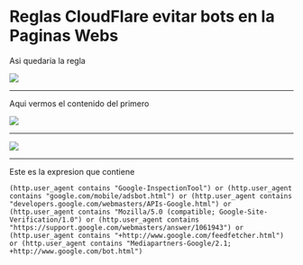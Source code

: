 # Reglas CloudFlare evitar bots en la Paginas Webs


Asi quedaria la regla

<img src="https://i.imgur.com/2zYJTFS.png" >

-- --------------------------


Aqui vermos el contenido del primero

<img src="https://i.imgur.com/4pToSxx.png" >

-- --------------------------

<img src="https://i.imgur.com/hYsv5KG.png" >

-- --------------------------



Este es la expresion que contiene
```shell
(http.user_agent contains "Google-InspectionTool") or (http.user_agent contains "google.com/mobile/adsbot.html") or (http.user_agent contains "developers.google.com/webmasters/APIs-Google.html") or (http.user_agent contains "Mozilla/5.0 (compatible; Google-Site-Verification/1.0") or (http.user_agent contains "https://support.google.com/webmasters/answer/1061943") or (http.user_agent contains "+http://www.google.com/feedfetcher.html") or (http.user_agent contains "Mediapartners-Google/2.1; +http://www.google.com/bot.html")
```
